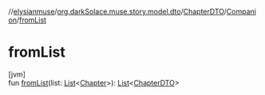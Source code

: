 //[elysianmuse](../../../../index.md)/[org.darkSolace.muse.story.model.dto](../../index.md)/[ChapterDTO](../index.md)/[Companion](index.md)/[fromList](from-list.md)

# fromList

[jvm]\
fun [fromList](from-list.md)(list: [List](https://kotlinlang.org/api/latest/jvm/stdlib/kotlin.collections/-list/index.html)&lt;[Chapter](../../../org.darkSolace.muse.story.model/-chapter/index.md)&gt;): [List](https://kotlinlang.org/api/latest/jvm/stdlib/kotlin.collections/-list/index.html)&lt;[ChapterDTO](../index.md)&gt;
